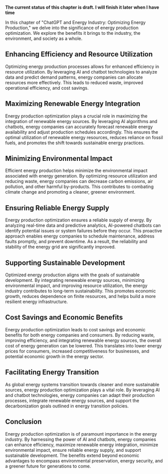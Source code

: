 **The current status of this chapter is draft. I will finish it later when I have time**

In this chapter of "ChatGPT and Energy Industry: Optimizing Energy Production," we delve into the significance of energy production optimization. We explore the benefits it brings to the industry, the environment, and society as a whole.

Enhancing Efficiency and Resource Utilization
---------------------------------------------

Optimizing energy production processes allows for enhanced efficiency in resource utilization. By leveraging AI and chatbot technologies to analyze data and predict demand patterns, energy companies can allocate resources more effectively. This leads to reduced waste, improved operational efficiency, and cost savings.

Maximizing Renewable Energy Integration
---------------------------------------

Energy production optimization plays a crucial role in maximizing the integration of renewable energy sources. By leveraging AI algorithms and chatbots, energy companies can accurately forecast renewable energy availability and adjust production schedules accordingly. This ensures the optimal utilization of renewable energy resources, reduces reliance on fossil fuels, and promotes the shift towards sustainable energy practices.

Minimizing Environmental Impact
-------------------------------

Efficient energy production helps minimize the environmental impact associated with energy generation. By optimizing resource utilization and reducing waste, energy companies can decrease carbon emissions, air pollution, and other harmful by-products. This contributes to combating climate change and promoting a cleaner, greener environment.

Ensuring Reliable Energy Supply
-------------------------------

Energy production optimization ensures a reliable supply of energy. By analyzing real-time data and predictive analytics, AI-powered chatbots can identify potential issues or system failures before they occur. This proactive approach enables energy companies to schedule maintenance, address faults promptly, and prevent downtime. As a result, the reliability and stability of the energy grid are significantly improved.

Supporting Sustainable Development
----------------------------------

Optimized energy production aligns with the goals of sustainable development. By integrating renewable energy sources, minimizing environmental impact, and improving resource utilization, the energy industry contributes to long-term sustainability. This promotes economic growth, reduces dependence on finite resources, and helps build a more resilient energy infrastructure.

Cost Savings and Economic Benefits
----------------------------------

Energy production optimization leads to cost savings and economic benefits for both energy companies and consumers. By reducing waste, improving efficiency, and integrating renewable energy sources, the overall cost of energy generation can be lowered. This translates into lower energy prices for consumers, increased competitiveness for businesses, and potential economic growth in the energy sector.

Facilitating Energy Transition
------------------------------

As global energy systems transition towards cleaner and more sustainable sources, energy production optimization plays a vital role. By leveraging AI and chatbot technologies, energy companies can adapt their production processes, integrate renewable energy sources, and support the decarbonization goals outlined in energy transition policies.

Conclusion
----------

Energy production optimization is of paramount importance in the energy industry. By harnessing the power of AI and chatbots, energy companies can enhance efficiency, maximize renewable energy integration, minimize environmental impact, ensure reliable energy supply, and support sustainable development. The benefits extend beyond economic advantages to encompass environmental preservation, energy security, and a greener future for generations to come.
